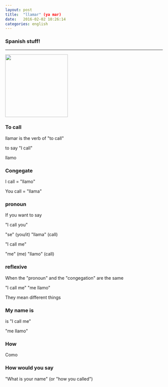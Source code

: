```yaml
---
layout: post
title:  "llamar" (ya mar)
date:   2016-02-02 10:26:14
categories: english
---
```

### Spanish stuff!
-----------

<img width='200' src="http://aretheyoldenough.com/wp-content/uploads/2014/12/dora-the-explorer.jpg" />

### To call 

llamar is the verb of "to call"


to say "I call"

llamo

### Congegate

I call = "llamo"

You call = "llama"

### pronoun 

If you want to say 

"I call you"


"se" (you/it) "llama"  (call)


"I call me"

"me" (me) "llamo" (call)


### reflexive

When the "pronoun" and the "congegation" are the same


"I call me"   "me llamo"

They mean different things


### My name is

is "I call me"


"me llamo"


### How

Como


### How would you say 


"What is your name" (or "how you called")











